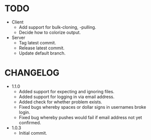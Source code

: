 # TODO

* Client
    * Add support for bulk-cloning, -pulling.
    * Decide how to colorize output.
* Server
    * Tag latest commit.
    * Release latest commit.
    * Update default branch.

# CHANGELOG

* 1.1.0
    * Added support for expecting and ignoring files.
    * Added support for logging in via email address.
    * Added check for whether problem exists.
    * Fixed bugs whereby spaces or dollar signs in usernames broke login.
    * Fixed bug whereby pushes would fail if email address not yet confirmed.
* 1.0.3
    * Initial commit.
